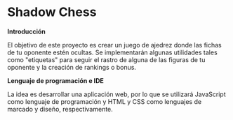 # Shadow Chess

**Introducción**

El objetivo de este proyecto es crear un juego de ajedrez donde las fichas de tu oponente estén ocultas.
Se implementarán algunas utilidades tales como "etiquetas" para seguir el rastro de alguna de las figuras de tu oponente y la creación de rankings o bonus.

**Lenguaje de programación e IDE**

La idea es desarrollar una aplicación web, por lo que se utilizará JavaScript como lenguaje de programación y HTML y CSS como lenguajes de marcado y diseño, respectivamente.